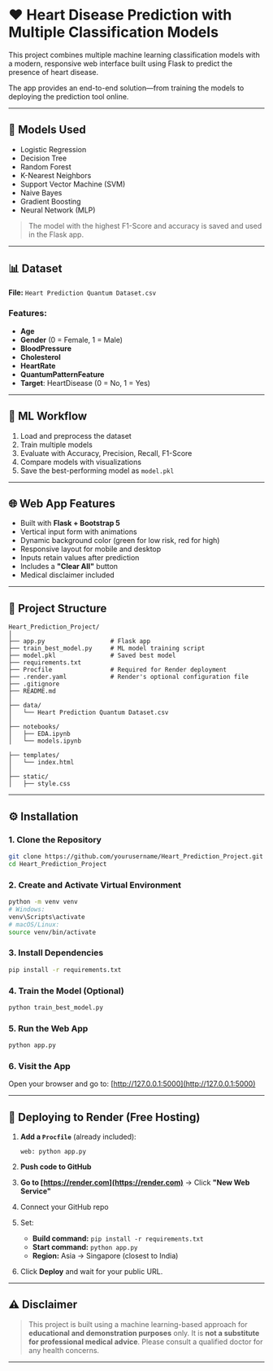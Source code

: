 # ❤️ Heart Disease Prediction with Multiple Classification Models

This project combines multiple machine learning classification models with a modern, responsive web interface built using Flask to predict the presence of heart disease.

The app provides an end-to-end solution—from training the models to deploying the prediction tool online.

---

## 🧠 Models Used

- Logistic Regression  
- Decision Tree  
- Random Forest  
- K-Nearest Neighbors  
- Support Vector Machine (SVM)  
- Naive Bayes  
- Gradient Boosting  
- Neural Network (MLP)

> The model with the highest F1-Score and accuracy is saved and used in the Flask app.

---

## 📊 Dataset

**File:** `Heart Prediction Quantum Dataset.csv`

### Features:
- **Age**
- **Gender** (0 = Female, 1 = Male)
- **BloodPressure**
- **Cholesterol**
- **HeartRate**
- **QuantumPatternFeature**
- **Target**: HeartDisease (0 = No, 1 = Yes)

---

## 🧪 ML Workflow

1. Load and preprocess the dataset  
2. Train multiple models  
3. Evaluate with Accuracy, Precision, Recall, F1-Score  
4. Compare models with visualizations  
5. Save the best-performing model as `model.pkl`

---

## 🌐 Web App Features

- Built with **Flask + Bootstrap 5**
- Vertical input form with animations
- Dynamic background color (green for low risk, red for high)
- Responsive layout for mobile and desktop
- Inputs retain values after prediction
- Includes a **"Clear All"** button
- Medical disclaimer included

---

## 📁 Project Structure

```
Heart_Prediction_Project/
│
├── app.py                  # Flask app
├── train_best_model.py     # ML model training script
├── model.pkl               # Saved best model
├── requirements.txt
├── Procfile                # Required for Render deployment
├── .render.yaml            # Render's optional configuration file
├── .gitignore
├── README.md
│
├── data/
│   └── Heart Prediction Quantum Dataset.csv
│
├── notebooks/
│   ├── EDA.ipynb
│   └── models.ipynb

├── templates/
│   └── index.html
│
├── static/
│   ├── style.css
```

---

## ⚙️ Installation

### 1. Clone the Repository
```bash
git clone https://github.com/yourusername/Heart_Prediction_Project.git
cd Heart_Prediction_Project
```

### 2. Create and Activate Virtual Environment
```bash
python -m venv venv
# Windows:
venv\Scripts\activate
# macOS/Linux:
source venv/bin/activate
```

### 3. Install Dependencies
```bash
pip install -r requirements.txt
```

### 4. Train the Model (Optional)
```bash
python train_best_model.py
```

### 5. Run the Web App
```bash
python app.py
```

### 6. Visit the App
Open your browser and go to: [http://127.0.0.1:5000](http://127.0.0.1:5000)

---

## 🚀 Deploying to Render (Free Hosting)

1. **Add a `Procfile`** (already included):
   ```
   web: python app.py
   ```

2. **Push code to GitHub**

3. **Go to [https://render.com](https://render.com)** → Click **"New Web Service"**

4. Connect your GitHub repo

5. Set:
   - **Build command:** `pip install -r requirements.txt`
   - **Start command:** `python app.py`
   - **Region:** Asia → Singapore (closest to India)

6. Click **Deploy** and wait for your public URL.

---
## ⚠️ Disclaimer

> This project is built using a machine learning-based approach for **educational and demonstration purposes** only. It is **not a substitute for professional medical advice**. Please consult a qualified doctor for any health concerns.
---


